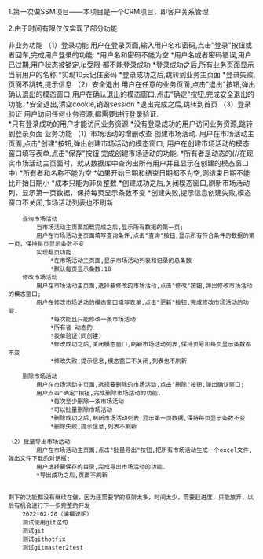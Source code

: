 1.第一次做SSM项目——本项目是一个CRM项目，即客户关系管理

2.由于时间有限仅仅实现了部分功能

[//]: # ()
	非业务功能
    （1）登录功能
       用户在登录页面,输入用户名和密码,点击"登录"按钮或者回车,完成用户登录的功能.
			*用户名和密码不能为空
			*用户名或者密码错误,用户已过期,用户状态被锁定,ip受限 都不能登录成功
			*登录成功之后,所有业务页面显示当前用户的名称
			*实现10天记住密码
			*登录成功之后,跳转到业务主页面
			*登录失败,页面不跳转,提示信息
	（2）安全退出
		用户在任意的业务页面,点击"退出"按钮,弹出确认退出的模态窗口;用户在确认退出的模态窗口,点击"确定"按钮,完成安全退出的功能.
			*安全退出,清空cookie,销毁session
			*退出完成之后,跳转到首页
	（3）登录验证
		用户访问任何业务资源,都需要进行登录验证.	
			*只有登录成功的用户才能访问业务资源
			*没有登录成功的用户访问业务资源,跳转到登录页面
	业务功能
	（1）市场活动的增删改查
		创建市场活动.
			用户在市场活动主页面,点击"创建"按钮,弹出创建市场活动的模态窗口;
			用户在创建市场活动的模态窗口填写表单,点击"保存"按钮,完成创建市场活动的功能.
				*所有者是动态的(//在现实市场活动主页面时，就从数据库中查询出所有用户并且显示在创建的模态窗口中)
				*所有者和名称不能为空
				*如果开始日期和结束日期都不为空,则结束日期不能比开始日期小
				*成本只能为非负整数
				*创建成功之后,关闭模态窗口,刷新市场活动列，显示第一页数据，保持每页显示条数不变
				*创建失败,提示信息创建失败,模态窗口不关闭,市场活动列表也不刷新

		查询市场活动
			当市场活动主页面加载完成之后,显示所有数据的第一页;
			用户在市场活动主页面填写查询条件,点击"查询"按钮,显示所有符合条件的数据的第一页，保持每页显示条数不变
			实现翻页功能.
				*在市场活动主页面,显示市场活动列表和记录的总条数
				*默认每页显示条数:10
		修改市场活动
			用户在市场活动主页面,选择要修改的市场活动,点击"修改"按钮,弹出修改市场活动的模态窗口;
			用户在修改市场活动的模态窗口填写表单,点击"更新"按钮,完成修改市场活动的功能.
				*每次能且只能修改一条市场活动
				*所有者 动态的
				*表单验证(同创建)
				*修改成功之后,关闭模态窗口,刷新市场活动列表,保持页号和每页显示条数都不变
				*修改失败,提示信息,模态窗口不关闭,列表也不刷新

		删除市场活动
			用户在市场活动主页面,选择要删除的市场活动,点击"删除"按钮,弹出确认窗口;
			用户点击"确定"按钮,完成删除市场活动的功能.
				*每次至少删除一条市场活动
				*可以批量删除市场活动
				*删除成功之后,刷新市场活动列表,显示第一页数据,保持每页显示条数不变
				*删除失败,提示信息,列表不刷新

	（2）批量导出市场活动
			用户在市场活动主页面,点击"批量导出"按钮,把所有市场活动生成一个excel文件,弹出文件下载的对话框;
			用户选择要保存的目录,完成导出市场活动的功能.
			*导出成功之后,页面不刷新
			

	剩下的功能都没有继续在做，因为还需要学的框架太多，时间太少，需要赶进度，只能放弃，以后有机会进行下一步完整的开发
		2022-02-20（编撰说明）
        测试使用git这句
        测试git
        测试githotfix
        测试gitmaster2test
